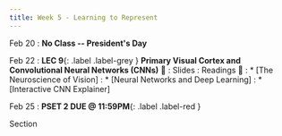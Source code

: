 ```yaml
---
title: Week 5 - Learning to Represent
---
```


Feb 20
: **No Class -- President's Day**

Feb 22
:  **LEC 9**{: .label .label-grey } **Primary Visual Cortex and Convolutional Neural Networks (CNNs)** 🎥
    : Slides
: Readings 📖
: * [The Neuroscience of Vision]
: * [Neural Networks and Deep Learning]
: * [Interactive CNN Explainer]

Feb 25
:  **PSET 2 DUE @ 11:59PM**{: .label .label-red }

Section
